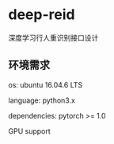 # deep-reid
 深度学习行人重识别接口设计


## 环境需求

os: ubuntu 16.04.6 LTS

language: python3.x

dependencies: pytorch >= 1.0

GPU support
